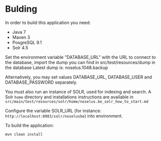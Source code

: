 Bulding
=======

In order to build this application you need:
* Java 7
* Maven 3
* PosgreSQL 9.1
* Solr 4.5

Set the environment variable "DATABASE_URL" with the URL to connect to the database, import the dump you can find in src/test/resources/dump in the database
Latest dump is: noselus.1048.backup

Alternatively, you may set values DATABASE_URL, DATABASE_USER and DATABASE_PASSWORD separately.

You must also run an instance of SOLR, used for indexing and search. A Solr `home` directory and installations instructions are available in `src/main/test/resources/solr/home/noselus.be_solr_how_to_start.md`

Configure the variable SOLR_URL (for instance: `http://localhost:8983/solr/noselusbe`) into environment.

To build the application:

    mvn clean install

